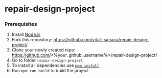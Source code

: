 # repair-design-project


### Prerequisites
1. Install [Node.js](https://nodejs.org/en/download/)   
2. Fork this repository: https://github.com/vitali-satsura/repair-design-project/
3. Clone your newly created repo: https://github.com/<%your_github_username%>/repair-design-project/  
4. Go to folder `repair-design-project`  
5. To install all dependencies use [`npm install`](https://docs.npmjs.com/cli/install)  
6. Run `npm run build` to build the project
